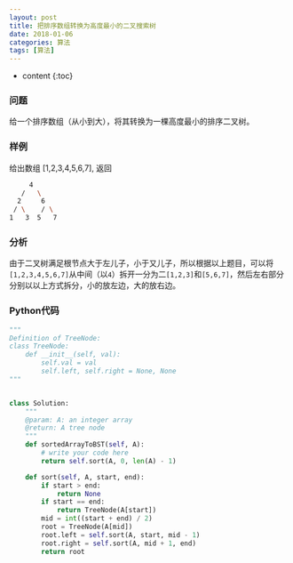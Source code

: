 ```yaml
---
layout: post
title: 把排序数组转换为高度最小的二叉搜索树
date: 2018-01-06
categories: 算法
tags: [算法]
---
```


* content
{:toc}

### 问题
给一个排序数组（从小到大），将其转换为一棵高度最小的排序二叉树。

### 样例
给出数组 [1,2,3,4,5,6,7], 返回
```bash
     4
   /   \
  2     6
 / \    / \
1   3  5   7
```

### 分析
由于二叉树满足根节点大于左儿子，小于又儿子，所以根据以上题目，可以将`[1,2,3,4,5,6,7]`从中间（以`4`）拆开一分为二`[1,2,3]`和`[5,6,7]`，然后左右部分分别以以上方式拆分，小的放左边，大的放右边。

### Python代码
```python
"""
Definition of TreeNode:
class TreeNode:
    def __init__(self, val):
        self.val = val
        self.left, self.right = None, None
"""


class Solution:
    """
    @param: A: an integer array
    @return: A tree node
    """
    def sortedArrayToBST(self, A):
        # write your code here
        return self.sort(A, 0, len(A) - 1)

    def sort(self, A, start, end):
        if start > end:
            return None
        if start == end:
            return TreeNode(A[start])
        mid = int((start + end) / 2)
        root = TreeNode(A[mid])
        root.left = self.sort(A, start, mid - 1)
        root.right = self.sort(A, mid + 1, end)
        return root

```
